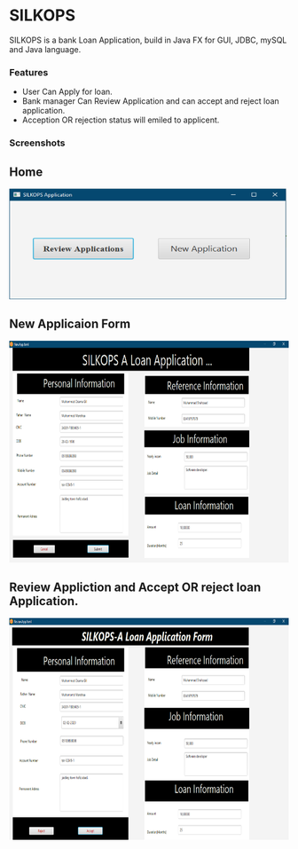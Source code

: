 # SILKOPS
SILKOPS is a bank Loan Application, build in Java FX for GUI, JDBC, mySQL and Java language. 
<h3>Features</h3>
<ul>
<li>User Can Apply for loan.</li>
<li>Bank manager Can Review Application and can accept and reject loan application.</li>
<li>Acception OR rejection status will emiled to applicent.</li>
</ul>

<h3>Screenshots</h3>

<h2>Home</h2>
<img src="assets/home.PNG" width="500" height="200">

<h2>New Applicaion Form</h2>
<img src="assets/newApp.PNG" width="700" height="400">

<h2>Review Appliction and Accept OR reject loan Application.</h2>
<img src="assets/reviewApp.PNG" width="700" height="400">
